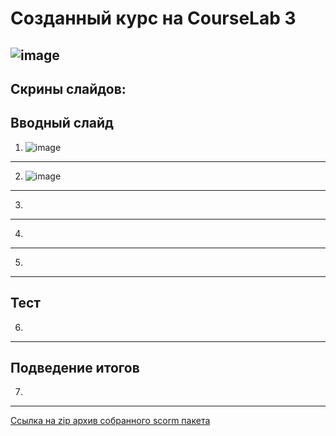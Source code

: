 # Созданный курс на CourseLab 3
![image](https://user-images.githubusercontent.com/44378669/72341278-e28ec800-36da-11ea-884c-3b82b1d2fb92.png)
---------------------------------
## Скрины слайдов:

## Вводный слайд
1. ![image](https://user-images.githubusercontent.com/44378669/72341565-a314ab80-36db-11ea-929e-35d653433ea6.png)
---------------------------------
2. ![image](https://user-images.githubusercontent.com/44378669/72341617-bcb5f300-36db-11ea-8bd7-3bbcd8b73a45.png)
---------------------------------
3.
---------------------------------
4.
---------------------------------
5.
---------------------------------
## Тест
6.
---------------------------------
## Подведение итогов
7.
---------------------------------
[Ссылка на zip архив собранного scorm пакета](https://github.com/Legabog/Kodaktor_Tasks/blob/courselab3/MyFirstCourse_v3.0.zip)
